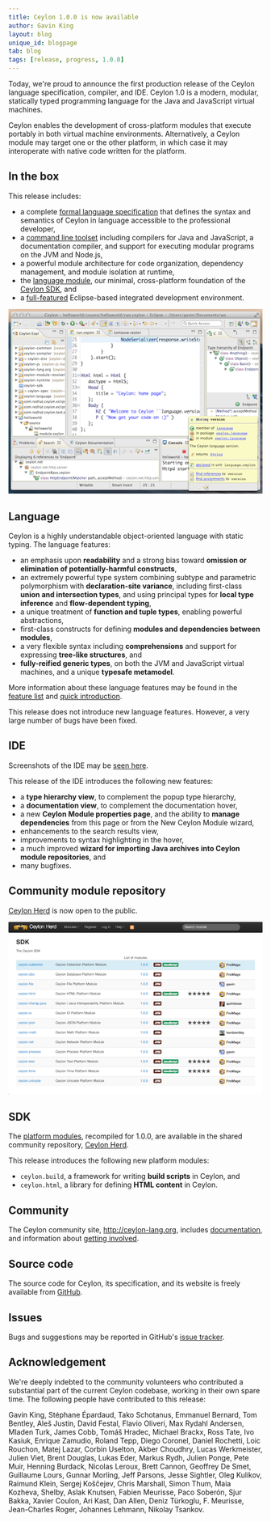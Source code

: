 ```yaml
---
title: Ceylon 1.0.0 is now available
author: Gavin King
layout: blog
unique_id: blogpage
tab: blog
tags: [release, progress, 1.0.0]
---
```


[spec]: /documentation/1.0/spec
[toolset]: /documentation/1.0/reference/tool/ceylon/subcommands/index.html
[ceylon.language]: http://modules.ceylon-lang.org/modules/ceylon.language
[sdk]: https://modules.ceylon-lang.org/categories/SDK
[ide features]: /documentation/1.0/ide/features/
[Ceylon Herd]: http://modules.ceylon-lang.org
[documentation]: /documentation/1.0

Today, we're proud to announce the first production 
release of the Ceylon language specification, compiler, 
and IDE. Ceylon 1.0 is a modern, modular, statically 
typed programming language for the Java and JavaScript 
virtual machines. 

Ceylon enables the development of cross-platform modules 
that execute portably in both virtual machine 
environments. Alternatively, a Ceylon module may target
one or the other platform, in which case it may 
interoperate with native code written for the platform.

## In the box

This release includes:

- a complete [formal language specification][spec] that 
  defines the syntax and semantics of Ceylon in language 
  accessible to the professional developer,
- a [command line toolset][toolset] including compilers 
  for Java and JavaScript, a documentation compiler, and 
  support for executing modular programs on the JVM and 
  Node.js,
- a powerful module architecture for code organization,
  dependency management, and module isolation at runtime,
- the [language module][ceylon.language], our minimal, 
  cross-platform foundation of the [Ceylon SDK][sdk], and
- a [full-featured][ide features] Eclipse-based 
  integrated development environment.

![ide screenshot](/images/screenshots/1.0.0/ide.png)

## Language

Ceylon is a highly understandable object-oriented language 
with static typing. The language features:

- an emphasis upon __readability__ and a strong bias toward 
  __omission or elimination of potentially-harmful constructs__,
- an extremely powerful type system combining subtype and 
  parametric polymorphism with __declaration-site variance__, 
  including first-class __union and intersection types__, and
  using principal types for __local type inference__ and 
  __flow-dependent typing__,
- a unique treatment of __function and tuple types__, enabling
  powerful abstractions,
- first-class constructs for defining __modules and 
  dependencies between modules__,
- a very flexible syntax including __comprehensions__ and 
  support for expressing __tree-like structures__, and
- __fully-reified generic types__, on both the JVM and
  JavaScript virtual machines, and a unique __typesafe 
  metamodel__.

More information about these language features may be
found in the [feature list](/features) and 
[quick introduction](/documentation/1.0/introduction/).

This release does not introduce new language features.
However, a very large number of bugs have been fixed.

## IDE

Screenshots of the IDE may be [seen here][ide features].

This release of the IDE introduces the following new
features:

- a __type hierarchy view__, to complement the popup type
  hierarchy,
- a __documentation view__, to complement the documentation
  hover, 
- a new __Ceylon Module properties page__, and the ability
  to __manage dependencies__ from this page or from the
  New Ceylon Module wizard,
- enhancements to the search results view, 
- improvements to syntax highlighting in the hover,
- a much improved __wizard for importing Java archives into 
  Ceylon module repositories__, and
- many bugfixes.

## Community module repository

[Ceylon Herd] is now open to the public.

![herd screenshot](/images/screenshots/1.0.0/herd.png)

## SDK

The [platform modules][sdk], recompiled for 1.0.0, are available 
in the shared community repository, [Ceylon Herd][].

This release introduces the following new platform modules:

- `ceylon.build`, a framework for writing __build scripts__ in
  Ceylon, and
- `ceylon.html`, a library for defining __HTML content__ in
  Ceylon.

## Community

The Ceylon community site, <http://ceylon-lang.org>, includes 
[documentation][], and information about [getting involved](/community).

## Source code

The source code for Ceylon, its specification, and its website 
is freely available from [GitHub](https://github.com/ceylon).

## Issues

Bugs and suggestions may be reported in GitHub's 
[issue tracker](/code/issues).

## Acknowledgement

We're deeply indebted to the community volunteers who contributed a 
substantial part of the current Ceylon codebase, working in their own 
spare time. The following people have contributed to this release:

Gavin King, Stéphane Épardaud, Tako Schotanus, Emmanuel Bernard, 
Tom Bentley, Aleš Justin, David Festal, Flavio Oliveri, 
Max Rydahl Andersen, Mladen Turk, James Cobb, Tomáš Hradec, 
Michael Brackx, Ross Tate, Ivo Kasiuk, Enrique Zamudio, Roland Tepp, 
Diego Coronel, Daniel Rochetti, Loic Rouchon, Matej Lazar, 
Corbin Uselton, Akber Choudhry, Lucas Werkmeister, Julien Viet, 
Brent Douglas, Lukas Eder, Markus Rydh, Julien Ponge, Pete Muir, 
Henning Burdack, Nicolas Leroux, Brett Cannon, Geoffrey De Smet, 
Guillaume Lours, Gunnar Morling, Jeff Parsons, Jesse Sightler, 
Oleg Kulikov, Raimund Klein, Sergej Koščejev, Chris Marshall, 
Simon Thum, Maia Kozheva, Shelby, Aslak Knutsen, Fabien Meurisse, 
Paco Soberón, Sjur Bakka, Xavier Coulon, Ari Kast, Dan Allen, 
Deniz Türkoglu, F. Meurisse, Jean-Charles Roger, Johannes Lehmann, 
Nikolay Tsankov.
 